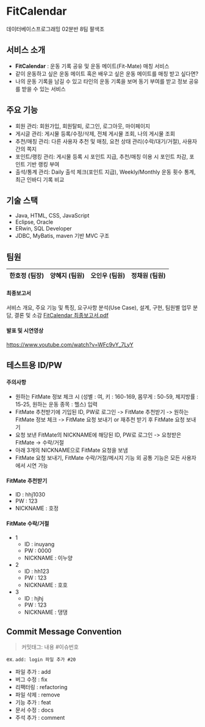 # FitCalendar
데이터베이스프로그래밍 02분반 8팀 팔색조 


## 서비스 소개
- **FitCalendar** : 운동 기록 공유 및 운동 메이트(Fit-Mate) 매칭 서비스
- 같이 운동하고 싶은 운동 메이트 혹은 배우고 싶은 운동 메이트를 매칭 받고 싶다면?
- 나의 운동 기록을 남길 수 있고 타인의 운동 기록을 보며 동기 부여를 받고 정보 공유를 받을 수 있는 서비스


## 주요 기능
- 회원 관리: 회원가입, 회원탈퇴, 로그인, 로그아웃, 마이페이지
- 게시글 관리: 게시물 등록/수정/삭제, 전체 게시물 조회, 나의 게시물 조회
- 추천/매칭 관리: 다른 사용자 추천 및 매칭, 요천 상태 관리(수락/대기/거절), 사용자 간의 쪽지
- 포인트/랭킹 관리: 게시물 등록 시 포인트 지급, 추천/매칭 이용 시 포인트 차감, 포인트 기반 랭킹 부여
- 출석/통계 관리: Daily 출석 체크(포인트 지급), Weekly/Monthly 운동 횟수 통계, 최근 인바디 기록 비교


## 기술 스택
- Java, HTML, CSS, JavaScript
- Eclipse, Oracle
- ERwin, SQL Developer
- JDBC, MyBatis, maven 기반 MVC 구조


## 팀원
|한호정 (팀장)|양혜지 (팀원)|오인우 (팀원)|정채원 (팀원)|
|:------:|:---:|:------:|:---:|


#### 최종보고서
서비스 개요, 주요 기능 및 특징, 요구사항 분석(Use Case), 설계, 구현, 팀원별 업무 분담, 결론 및 소감
[FitCalendar 최종보고서.pdf](https://github.com/Fit-Calendar/FitCalendar/files/10712964/02-08.pdf)


#### 발표 및 시연영상
https://www.youtube.com/watch?v=WFc9vY_7LyY


## 테스트용 ID/PW
#### 주의사항 
  - 원하는 FitMate 정보 체크 시 (성별 : 여, 키 : 160-169, 몸무게 : 50-59, 체지방률 : 15-25, 원하는 운동 종목 : 헬스) 입력
  - FitMate 추천받기에 기입된 ID, PW로 로그인 -> FitMate 추천받기 -> 원하는 FitMate 정보 체크 -> FitMate 요청 보내기 or 재추천 받기 후 FitMate 요청 보내기
  - 요청 보낸 FitMate의 NICKNAME에 해당된 ID, PW로 로그인 -> 요청받은 FitMate -> 수락/거절
  - 아래 3개의 NICKNAME으로 FitMate 요청을 보냄
  - FitMate 요청 보내기, FitMate 수락/거절/메시지 기능 외 공통 기능은 모든 사용자에서 시연 가능

#### FitMate 추천받기
  - ID : hhj1030
  - PW : 123
  - NICKNAME : 호정
  
#### FitMate 수락/거절
- 1
  - ID : inuyang
  - PW : 0000
  - NICKNAME : 이누양
- 2
  - ID : hh123
  - PW : 123
  - NICKNAME : 호호
- 3
  - ID : hjhj
  - PW : 123
  - NICKNAME : 댕댕


## Commit Message Convention
> 커밋태그: 내용 #이슈번호  

ex. `add: login 파일 추가 #20`

- 파일 추가 : add
- 버그 수정 : fix
- 리팩터링 : refactoring
- 파일 삭제 : remove
- 기능 추가 : feat
- 문서 수정 : docs
- 주석 추가 : comment
